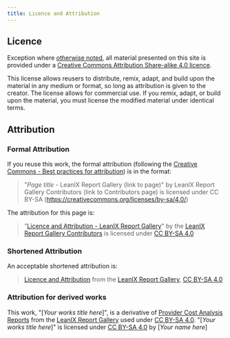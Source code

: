 ```yaml
---
title: Licence and Attribution
---
```


## Licence 

Exception where [otherwise noted](about.md#notice-of-non-affiliation-and-disclaimer), all material presented on this site is provided under a [Creative Commons Attribution Share-alike 4.0 licence](https://creativecommons.org/licenses/by-sa/4.0/).

This license allows reusers to distribute, remix, adapt, and build upon the material in any medium or format, so long as attribution is given to the creator. The license allows for commercial use. If you remix, adapt, or build upon the material, you must license the modified material under identical terms.


## Attribution

### Formal Attribution 
If you reuse this work, the formal attribution (following the [Creative Commons - Best practices for attribution](https://wiki.creativecommons.org/wiki/Best_practices_for_attribution)) is in the format:

>"*Page title* - LeanIX Report Gallery (link to page)" by LeanIX Report Gallery Contributors (link to Contributors page) is licensed under CC BY-SA (https://creativecommons.org/licenses/by-sa/4.0/)

The attribution for this page is:

>"[Licence and Attribution - LeanIX Report Gallery](licence.md)" by the [LeanIX Report Gallery Contributors](contributors.md) is licensed under [CC BY-SA 4.0](https://creativecommons.org/licenses/by-sa/4.0/)

### Shortened Attribution 

An acceptable shortened attribution is:

>[Licence and Attribution](licence.md) from the [LeanIX Report Gallery](index.md), [CC BY-SA 4.0](https://creativecommons.org/licenses/by-sa/4.0/)

### Attribution for derived works

This work, "[*Your works title here*]", is a derivative of [Provider Cost Analysis Reports](cost-analysis-reports/provider-cost-report.md) from the [LeanIX Report Gallery](index.md) used under [CC BY-SA 4.0](https://creativecommons.org/licenses/by-sa/4.0/). "[*Your works title here*]" is licensed under [CC BY-SA 4.0](https://creativecommons.org/licenses/by-sa/4.0/) by [*Your name here*]
